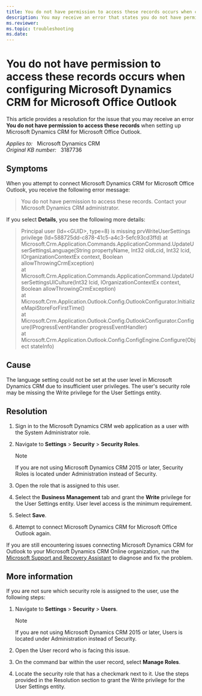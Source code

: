 ```yaml
---
title: You do not have permission to access these records occurs when configuring
description: You may receive an error that states you do not have permission to access these records. This error occurs when you try to configure Microsoft Dynamics CRM for Microsoft Office Outlook. Provides a resolution.
ms.reviewer:  
ms.topic: troubleshooting
ms.date: 
---
```

# You do not have permission to access these records occurs when configuring Microsoft Dynamics CRM for Microsoft Office Outlook

This article provides a resolution for the issue that you may receive an error **You do not have permission to access these records** when setting up Microsoft Dynamics CRM for Microsoft Office Outlook.

_Applies to:_ &nbsp; Microsoft Dynamics CRM  
_Original KB number:_ &nbsp; 3187736

## Symptoms

When you attempt to connect Microsoft Dynamics CRM for Microsoft Office Outlook, you receive the following error message:

> You do not have permission to access these records. Contact your Microsoft Dynamics CRM administrator.

If you select **Details**, you see the following more details:

> Principal user (Id=\<GUID>, type=8) is missing prvWriteUserSettings privilege (Id=588725dd-c878-41c5-a4c3-5efc93cd3ffd) at Microsoft.Crm.Application.Commands.ApplicationCommand.UpdateUserSettingsLanguage(String propertyName, Int32 oldLcid, Int32 lcid, IOrganizationContextEx context, Boolean allowThrowingCrmException)  
 at Microsoft.Crm.Application.Commands.ApplicationCommand.UpdateUserSettingsUICulture(Int32 lcid, IOrganizationContextEx context, Boolean allowThrowingCrmException)  
 at Microsoft.Crm.Application.Outlook.Config.OutlookConfigurator.InitializeMapiStoreForFirstTime()  
 at Microsoft.Crm.Application.Outlook.Config.OutlookConfigurator.Configure(IProgressEventHandler progressEventHandler)  
 at Microsoft.Crm.Application.Outlook.Config.ConfigEngine.Configure(Object stateInfo)  

## Cause

The language setting could not be set at the user level in Microsoft Dynamics CRM due to insufficient user privileges. The user's security role may be missing the Write privilege for the User Settings entity.

## Resolution

1. Sign in to the Microsoft Dynamics CRM web application as a user with the System Administrator role.
2. Navigate to **Settings** > **Security** > **Security Roles**.

   > [!NOTE]
   > If you are not using Microsoft Dynamics CRM 2015 or later, Security Roles is located under Administration instead of Security.

3. Open the role that is assigned to this user.
4. Select the **Business Management** tab and grant the **Write** privilege for the User Settings entity. User level access is the minimum requirement.
5. Select **Save**.
6. Attempt to connect Microsoft Dynamics CRM for Microsoft Office Outlook again.

If you are still encountering issues connecting Microsoft Dynamics CRM for Outlook to your Microsoft Dynamics CRM Online organization, run the [Microsoft Support and Recovery Assistant](https://support.microsoft.com/office/about-the-microsoft-support-and-recovery-assistant-e90bb691-c2a7-4697-a94f-88836856c72f) to diagnose and fix the problem.

## More information

If you are not sure which security role is assigned to the user, use the following steps:

1. Navigate to **Settings** > **Security** > **Users**.

   > [!NOTE]
   > If you are not using Microsoft Dynamics CRM 2015 or later, Users is located under Administration instead of Security.

2. Open the User record who is facing this issue.
3. On the command bar within the user record, select **Manage Roles**.
4. Locate the security role that has a checkmark next to it. Use the steps provided in the Resolution section to grant the Write privilege for the User Settings entity.
